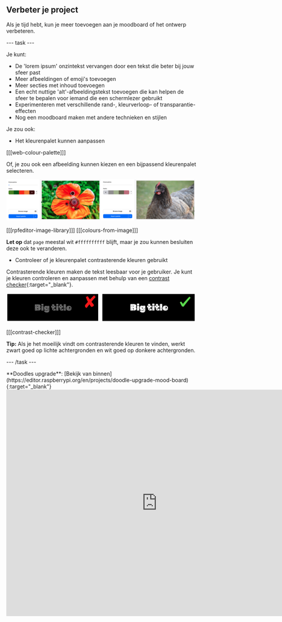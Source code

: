 ## Verbeter je project

Als je tijd hebt, kun je meer toevoegen aan je moodboard of het ontwerp verbeteren.

\--- task ---

Je kunt:

- De 'lorem ipsum' onzintekst vervangen door een tekst die beter bij jouw sfeer past
- Meer afbeeldingen of emoji's toevoegen
- Meer secties met inhoud toevoegen
- Een echt nuttige 'alt'-afbeeldingstekst toevoegen die kan helpen de sfeer te bepalen voor iemand die een schermlezer gebruikt
- Experimenteren met verschillende rand-, kleurverloop- of transparantie-effecten
- Nog een moodboard maken met andere technieken en stijlen

Je zou ook:

- Het kleurenpalet kunnen aanpassen

[[[web-colour-palette]]]

Of, je zou ook een afbeelding kunnen kiezen en een bijpassend kleurenpalet selecteren.

![Voorbeelden van kleurenpaletten uit afbeeldingen.](images/image-palette.png)

[[[rpfeditor-image-library]]]
[[[colours-from-image]]]

**Let op** dat `page` meestal wit `#ffffffffff` blijft, maar je zou kunnen besluiten deze ook te veranderen.

- Controleer of je kleurenpalet contrasterende kleuren gebruikt

Contrasterende kleuren maken de tekst leesbaar voor je gebruiker. Je kunt je kleuren controleren en aanpassen met behulp van een [contrast checker](https://webaim.org/resources/contrastchecker/){:target="_blank"}.

![alt=""](images/contrast-examples.png)

[[[contrast-checker]]]

**Tip:** Als je het moeilijk vindt om contrasterende kleuren te vinden, werkt zwart goed op lichte achtergronden en wit goed op donkere achtergronden.

\--- /task ---

<div>
**Doodles upgrade**: [Bekijk van binnen](https://editor.raspberrypi.org/en/projects/doodle-upgrade-mood-board){:target="_blank"}
<div>
<iframe src="https://editor.raspberrypi.org/en/embed/viewer/doodle-upgrade-mood-board" width="800" height="600" frameborder="0" marginwidth="0" marginheight="0" allowfullscreen> </iframe>
</div>
</div>
